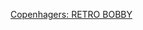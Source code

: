 ---
layout: post
wordpress_id: 1468
wordpress_url: http://noesbueno.com/archives/1468
date: '2012-05-12 23:28:00 -0500'
date_gmt: '2012-05-13 04:28:00 -0500'
body: |
  <p><a href="http://vimeo.com/40725729">Copenhagers: RETRO BOBBY</a></p>
---